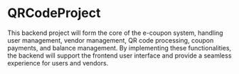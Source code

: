 # QRCodeProject
This backend project will form the core of the e-coupon system, handling user management, vendor management, QR code processing, coupon payments, and balance management. By implementing these functionalities, the backend will support the frontend user interface and provide a seamless experience for users and vendors.
